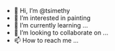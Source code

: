 - 👋 Hi, I’m @tsimethy
- 👀 I’m interested in painting
- 🌱 I’m currently learning ...
- 💞️ I’m looking to collaborate on ...
- 📫 How to reach me ...

<!---
tsimethy/tsimethy is a ✨ special ✨ repository because its `README.md` (this file) appears on your GitHub profile.
You can click the Preview link to take a look at your changes.
--->
